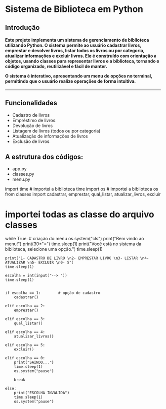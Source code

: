 # Sistema de Biblioteca em Python

## Introdução
<h4>Este projeto implementa um sistema de gerenciamento de biblioteca utilizando Python.  
O sistema permite ao usuário cadastrar livros, emprestar e devolver livros, listar todos os livros ou por categoria, atualizar informações e excluir livros.  Ele é construído com orientação a objetos, usando classes para representar livros e a biblioteca, tornando o código organizado, reutilizável e fácil de manter.

O sistema é interativo, apresentando um menu de opções no terminal, permitindo que o usuário realize operações de forma intuitiva.</h4>

---

## Funcionalidades
- Cadastro de livros  
- Empréstimo de livros  
- Devolução de livros  
- Listagem de livros (todos ou por categoria)  
- Atualização de informações de livros  
- Exclusão de livros

## A estrutura dos códigos:
- app.py
- classes.py
- menu.py

import time # importei a biblioteca time
import os # importei a biblioteca os
from classes import cadastrar, emprestar, qual_listar, atualizar_livros, excluir 
# importei todas as classe do arquivo classes



while True:                   # criação do menu
    os.system("cls")
    print("Bem vindo ao menu!")
    print(30*"=")
    time.sleep(1)
    print("Você está no sistema da biblioteca, selecione uma opção.")
    time.sleep(1)

    print("1- CADASTRO DE LIVRO \n2- EMPRESTAR LIVRO \n3- LISTAR \n4- ATUALIZAR \n5- EXCLUIR \n0- S")
    time.sleep(1)

    escolha = int(input("--> "))
    time.sleep(1)
    

    if escolha == 1:        # opção de cadastro
        cadastrar()

    elif escolha == 2:
        emprestar()
        
    elif escolha == 3:
        qual_listar()
        
    elif escolha == 4:
        atualizar_livros()

    elif escolha == 5:
        excluir()

    elif escolha == 0:
        print("SAINDO...")
        time.sleep(1)
        os.system("pause")

        break

    else:
        print("ESCOLHA INVALIDA")
        time.sleep(1)
        os.system("pause")
